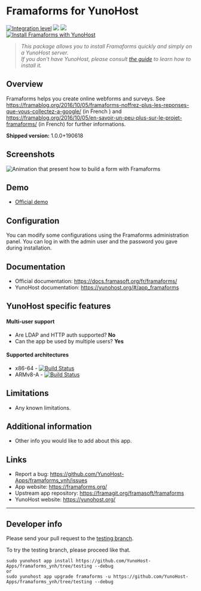 # Framaforms for YunoHost

[![Integration level](https://dash.yunohost.org/integration/framaforms.svg)](https://dash.yunohost.org/appci/app/framaforms) ![](https://ci-apps.yunohost.org/ci/badges/framaforms.status.svg) ![](https://ci-apps.yunohost.org/ci/badges/framaforms.maintain.svg)  
[![Install Framaforms with YunoHost](https://install-app.yunohost.org/install-with-yunohost.png)](https://install-app.yunohost.org/?app=framaforms)

> *This package allows you to install Framaforms quickly and simply on a YunoHost server.  
If you don't have YunoHost, please consult [the guide](https://yunohost.org/#/install) to learn how to install it.*

## Overview
Framaforms helps you create online webforms and surveys.
See https://framablog.org/2016/10/05/framaforms-noffrez-plus-les-reponses-que-vous-collectez-a-google/ (in French ) and https://framablog.org/2016/10/05/en-savoir-un-peu-plus-sur-le-projet-framaforms/ (in French) for further informations.

**Shipped version:** 1.0.0+190618

## Screenshots

![Animation that present how to build a form with Framaforms](https://framaforms.org/profiles/framaforms_org/files/imgforms/anim_creation.gif)

## Demo

* [Official demo](https://framaforms.org/)

## Configuration

You can modify some configurations using the Framaforms administration panel. You can log in with the admin user and the password you gave during installation.

## Documentation

 * Official documentation: https://docs.framasoft.org/fr/framaforms/
 * YunoHost documentation: https://yunohost.org/#/app_framaforms

## YunoHost specific features

#### Multi-user support

 * Are LDAP and HTTP auth supported? **No**
 * Can the app be used by multiple users? **Yes**

#### Supported architectures

* x86-64 - [![Build Status](https://ci-apps.yunohost.org/ci/logs/framaforms%20%28Apps%29.svg)](https://ci-apps.yunohost.org/ci/apps/framaforms/)
* ARMv8-A - [![Build Status](https://ci-apps-arm.yunohost.org/ci/logs/framaforms%20%28Apps%29.svg)](https://ci-apps-arm.yunohost.org/ci/apps/framaforms/)

## Limitations

* Any known limitations.

## Additional information

* Other info you would like to add about this app.

## Links

 * Report a bug: https://github.com/YunoHost-Apps/framaforms_ynh/issues
 * App website: https://framaforms.org/
 * Upstream app repository: https://framagit.org/framasoft/framaforms
 * YunoHost website: https://yunohost.org/

---

## Developer info

Please send your pull request to the [testing branch](https://github.com/YunoHost-Apps/framaforms_ynh/tree/testing).

To try the testing branch, please proceed like that.
```
sudo yunohost app install https://github.com/YunoHost-Apps/framaforms_ynh/tree/testing --debug
or
sudo yunohost app upgrade framaforms -u https://github.com/YunoHost-Apps/framaforms_ynh/tree/testing --debug
```
